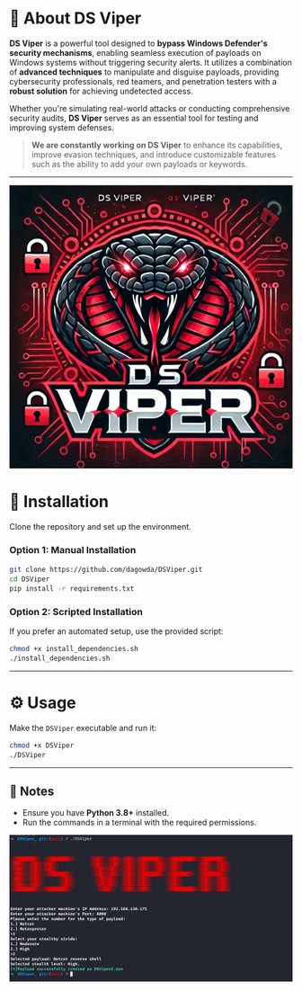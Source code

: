 # 🐍 **About DS Viper**

**DS Viper** is a powerful tool designed to **bypass Windows Defender's security mechanisms**, enabling seamless execution of payloads on Windows systems without triggering security alerts. It utilizes a combination of **advanced techniques** to manipulate and disguise payloads, providing cybersecurity professionals, red teamers, and penetration testers with a **robust solution** for achieving undetected access.

Whether you're simulating real-world attacks or conducting comprehensive security audits, **DS Viper** serves as an essential tool for testing and improving system defenses.

> **We are constantly working on DS Viper** to enhance its capabilities, improve evasion techniques, and introduce customizable features such as the ability to add your own payloads or keywords.

---

<p align="center">
  <img src="https://github.com/dagowda/DSViper/blob/5fc9115972739444175e550bd4f0eced58fd5e72/img/screenshot1.jpg" alt="image_alt">
</p>

# 🚀 **Installation**

Clone the repository and set up the environment.

### **Option 1: Manual Installation**
```bash
git clone https://github.com/dagowda/DSViper.git
cd DSViper
pip install -r requirements.txt
```

### **Option 2: Scripted Installation**
If you prefer an automated setup, use the provided script:

```bash
chmod +x install_dependencies.sh
./install_dependencies.sh
```

---

# ⚙️ **Usage**

Make the `DSViper` executable and run it:

```bash
chmod +x DSViper
./DSViper
```

---

## 📄 **Notes**
- Ensure you have **Python 3.8+** installed.
- Run the commands in a terminal with the required permissions.


![image_alt](https://github.com/dagowda/DSViper/blob/315ab2b81f8c22b8ff117a12126a733ee96152a6/img/screenshot2.png) 
  
